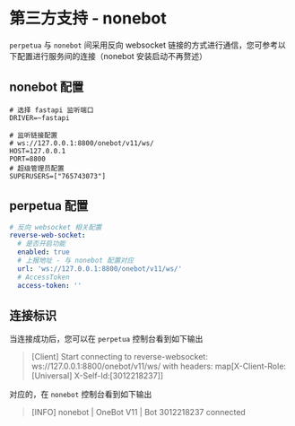 # 第三方支持 - nonebot

`perpetua` 与 `nonebot` 间采用反向 websocket 链接的方式进行通信，您可参考以下配置进行服务间的连接（nonebot 安装启动不再赘述）

## nonebot 配置

```
# 选择 fastapi 监听端口
DRIVER=~fastapi

# 监听链接配置
# ws://127.0.0.1:8800/onebot/v11/ws/
HOST=127.0.0.1
PORT=8800
# 超级管理员配置
SUPERUSERS=["765743073"]
```

## perpetua 配置

```yaml
# 反向 websocket 相关配置
reverse-web-socket:
  # 是否开启功能
  enabled: true
  # 上报地址 - 与 nonebot 配置对应
  url: 'ws://127.0.0.1:8800/onebot/v11/ws/'
  # AccessToken
  access-token: ''
```

## 连接标识

当连接成功后，您可以在 `perpetua` 控制台看到如下输出

> [Client] Start connecting to reverse-websocket: ws://127.0.0.1:8800/onebot/v11/ws/ with headers: map[X-Client-Role:[Universal] X-Self-Id:[3012218237]]

对应的，在 `nonebot` 控制台看到如下输出

> [INFO] nonebot | OneBot V11 | Bot 3012218237 connected